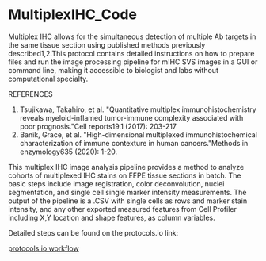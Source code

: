 # MultiplexIHC_Code

Multiplex IHC allows for the simultaneous detection of multiple Ab targets in the same tissue section using published methods previously described1,2.This protocol contains detailed instructions on how to prepare files and run the image processing pipeline for mIHC SVS images in a GUI or command line, making it accessible to biologist and labs without computational specialty. 

REFERENCES

1. Tsujikawa, Takahiro, et al. "Quantitative multiplex immunohistochemistry reveals myeloid-inflamed tumor-immune complexity associated with poor prognosis."Cell reports19.1 (2017): 203-217
2. Banik, Grace, et al. "High-dimensional multiplexed immunohistochemical characterization of immune contexture in human cancers."Methods in enzymology635 (2020): 1-20.


This multiplex IHC image analysis pipeline provides a method to analyze cohorts of multiplexed IHC stains on FFPE tissue sections in batch. The basic steps include image registration, color deconvolution, nuclei segmentation, and single cell single marker intensity measurements. The output of the pipeline is a .CSV with single cells as rows and marker stain intensity, and any other exported measured features from Cell Profiler including X,Y location and shape features, as column variables.

Detailed steps can be found on the protocols.io link:

[protocols.io workflow](https://www.protocols.io/view/htan-multiplex-ihc-image-cytometry-v0-1-eq2lyp8qplx9/v1)
 

